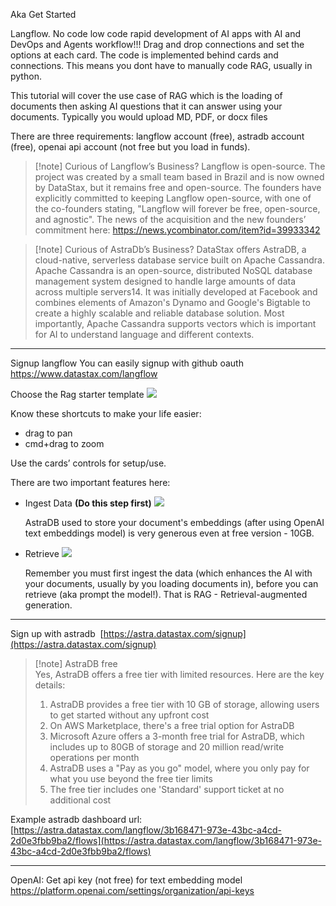 Aka Get Started

Langflow. No code low code rapid development of AI apps with AI and DevOps and Agents workflow!!! Drag and drop connections and set the options at each card. The code is implemented behind cards and connections. This means you dont have to manually code RAG, usually in python.

This tutorial will cover the use case of RAG which is the loading of documents then asking AI questions that it can answer using your documents. Typically you would upload MD, PDF, or docx files

There are three requirements: langflow account (free), astradb account (free), openai api account (not free but you load in funds).

> [!note] Curious of Langflow’s Business?
> Langflow is open-source. The project was created by a small team based in Brazil and is now owned by DataStax, but it remains free and open-source. The founders have explicitly committed to keeping Langflow open-source, with one of the co-founders stating, "Langflow will forever be free, open-source, and agnostic". The news of the acquisition and the new founders’ commitment here: https://news.ycombinator.com/item?id=39933342

> [!note] Curious of AstraDb’s Business?
> DataStax offers AstraDB, a cloud-native, serverless database service built on Apache Cassandra. 
> Apache Cassandra is an open-source, distributed NoSQL database management system designed to handle large amounts of data across multiple servers14. It was initially developed at Facebook and combines elements of Amazon's Dynamo and Google's Bigtable to create a highly scalable and reliable database solution. Most importantly, Apache Cassandra supports vectors which is important for AI to understand language and different contexts.


---


Signup langflow
You can easily signup with github oauth
https://www.datastax.com/langflow

Choose the Rag starter template
![](https://i.imgur.com/KxjigDH.png)


Know these shortcuts to make your life easier:  
- drag to pan
- cmd+drag to zoom

Use the cards’ controls for setup/use.

There are two important features here:
- Ingest Data **(Do this step first)**
  ![](https://i.imgur.com/oUqhvYl.png)

	AstraDB used to store your document's embeddings (after using OpenAI text embeddings model) is very generous even at free version - 10GB.

- Retrieve
  ![](https://i.imgur.com/MkHC2x2.png)
  
  Remember you must first ingest the data (which enhances the AI with your documents, usually by you loading documents in), before you can retrieve (aka prompt the model!). That is RAG - Retrieval-augmented generation.

---

Sign up with astradb 
[https://astra.datastax.com/signup](https://astra.datastax.com/signup)  


> [!note] AstraDB free  
> Yes, AstraDB offers a free tier with limited resources. Here are the key details:
> 
> 1. AstraDB provides a free tier with 10 GB of storage, allowing users to get started without any upfront cost
> 2. On AWS Marketplace, there's a free trial option for AstraDB
> 3. Microsoft Azure offers a 3-month free trial for AstraDB, which includes up to 80GB of storage and 20 million read/write operations per month
> 4. AstraDB uses a "Pay as you go" model, where you only pay for what you use beyond the free tier limits
> 5. The free tier includes one 'Standard' support ticket at no additional cost
> 
>   

Example astradb dashboard url:
[https://astra.datastax.com/langflow/3b168471-973e-43bc-a4cd-2d0e3fbb9ba2/flows](https://astra.datastax.com/langflow/3b168471-973e-43bc-a4cd-2d0e3fbb9ba2/flows)

---

OpenAI:
Get api key (not free) for text embedding model
https://platform.openai.com/settings/organization/api-keys

